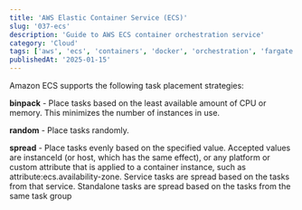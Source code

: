 ```yaml
---
title: 'AWS Elastic Container Service (ECS)'
slug: '037-ecs'
description: 'Guide to AWS ECS container orchestration service'
category: 'Cloud'
tags: ['aws', 'ecs', 'containers', 'docker', 'orchestration', 'fargate']
publishedAt: '2025-01-15'
---
```


Amazon ECS supports the following task placement strategies:

**binpack** - Place tasks based on the least available amount of CPU or memory. This minimizes the number of instances in use.

**random** - Place tasks randomly.

**spread** - Place tasks evenly based on the specified value. Accepted values are instanceId (or host, which has the same effect), or any platform or custom attribute that is applied to a container instance, such as attribute:ecs.availability-zone. Service tasks are spread based on the tasks from that service. Standalone tasks are spread based on the tasks from the same task group
